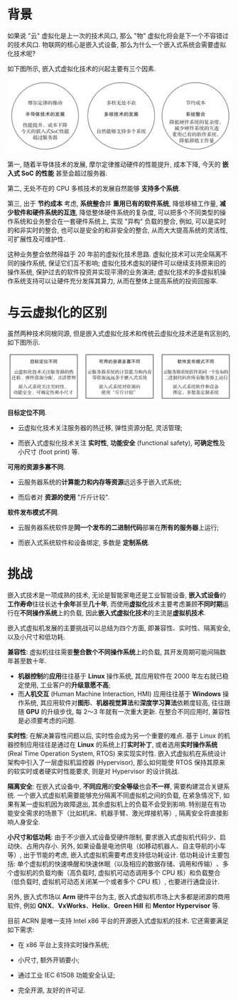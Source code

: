 
# 背景

如果说 "云" 虚拟化是上一次的技术风口, 那么 "物" 虚拟化将会是下一个不容错过的技术风口. 物联网的核心是嵌入式设备, 那么为什么一个嵌入式系统会需要虚拟化技术呢?

如下图所示, 嵌入式虚拟化技术的兴起主要有三个因素.

![2024-10-21-11-48-26.png](./images/2024-10-21-11-48-26.png)

第一, 随着半导体技术的发展, 摩尔定律推动硬件的性能提升, 成本下降, 今天的 **嵌入式 SoC 的性能** 甚至会超过服务器.

第二, 无处不在的 CPU 多核技术的发展自然能够 **支持多个系统**.

第三, 出于 **节约成本** 考虑, **系统整合**并 **重用已有的软件系统**, 降低移植工作量, **减少软件和硬件系统的互连**, 降低整体硬件系统的复杂度, 可以把多个不同类型的操作系统和业务整合在一套硬件系统上, 实现 "异构" 负载的整合, 例如, 可以是实时的和非实时的整合, 也可以是安全的和非安全的整合, 从而大大提高系统的灵活性, 可扩展性及可维护性.

这种业务整合依然得益于 20 年前的虚拟化技术思路. 虚拟化技术可以完全隔离不同的操作系统, 保证它们互不影响; 虚拟化技术虚拟的硬件可以继续支持原来旧的操作系统, 保护过去的软件投资并实现平滑的业务演进; 虚拟化技术的多虚拟机操作系统支持可以让硬件充分发挥其算力, 从而在整体上提高系统的投资回报率.

# 与云虚拟化的区别

虽然两种技术同根同源, 但是嵌入式虚拟化技术和传统云虚拟化技术还是有区别的, 如下图所示.

![2024-10-21-11-49-59.png](./images/2024-10-21-11-49-59.png)

**目标定位不同**.

* 云虚拟化技术关注服务器的热迁移, 弹性资源分配, 灵活管理;

* 而嵌入式虚拟化技术关注 **实时性**, **功能安全** (functional safety), **可确定性**及小尺寸 (foot print) 等.

**可用的资源多寡不同**.

* 云服务器系统的**计算能力和内存等资源**远远多于嵌入式系统;

* 而后者对 **资源的使用** "斤斤计较".

**软件发布模式不同**.

* 云服务器系统软件是**同一个发布的二进制代码**部署在**所有的服务器**上运行;

* 而嵌入式系统软件和设备绑定, 多数是 **定制系统**.

# 挑战

嵌入式技术是一项成熟的技术, 无论是智能家电还是工业智能设备, **嵌入式设备**的**工作寿命**往往长达**十余年**甚至**几十年**, 而使用**虚拟化**技术主要考虑兼顾**不同时期**运行在**不同操作系统**上的负载, 因此**嵌入式虚拟化技术**的主流是**虚拟机技术**.

嵌入式虚拟机发展的主要挑战可以总结为四个方面, 即兼容性、实时性、隔离安全, 以及小尺寸和低功耗.

**兼容性**: 虚拟机往往需要**整合数个不同操作系统**上的负载, 其开发周期可能间隔数年甚至数十年.

* **机器控制**的**应用**往往基于 **Linux** 操作系统, 其应用软件在 2000 年左右就已稳定使用, 工业客户的**升级意愿不高**;
* 而**人机交互** (Human Machine Interaction, HMI) 应用往往基于 **Windows** 操作系统, 其应用软件对**图形**、**机器视觉算法**和**深度学习算法**依赖度较高, 往往跟随 **GPU** 的升级步伐, 每 2～3 年就有一次重大更新. 在整合不同应用时, 兼容性是必须要考虑的问题.

**实时性**: 在解决兼容性问题以后, 实时性会成为另一个重要的难点. 基于 Linux 的机器控制应用往往是通过在 **Linux** 的系统上打**实时补丁**, 或者选用**实时操作系统** (Real Time Operation System, RTOS) 来实现实时性. 嵌入式虚拟机在系统设计架构中引入了一层虚拟机监控器 (Hypervisor), 那么如何能使 RTOS 保持其原来的软实时或者硬实时性能要求, 则是对 Hypervisor 的设计挑战.

**隔离安全**: 在嵌入式设备中, **不同应用**的**安全等级**也会**不一样**, 需要构建混合关键系统. 一个嵌入式虚拟机需要能够充分隔离不同虚拟机之间的负载, 在紧急情况下, 如果有某一虚拟机因为故障退出, 其余虚拟机上的负载不会受到影响. 特别是在有功能安全需求的场景下（比如机床、机器手臂、激光焊接机等）​, 隔离安全将直接影响人身安全.

**小尺寸和低功耗**: 由于不少嵌入式设备受硬件限制, 要求嵌入式虚拟机代码少、启动快、占用内存小. 另外, 如果设备是电池供电（如移动机器人、自主导航的小车等）​, 出于节能的考虑, 嵌入式虚拟机需要考虑支持低功耗设计. 低功耗设计主要包括: 单个虚拟机的快速唤醒和快速休眠（以及相应的数据存储、调用和传输）​、多个虚拟机的负载均衡（高负载时, 虚拟机可动态调用多个 CPU 核）和负载整合（低负载时, 虚拟机可动态关闭某一个或者多个 CPU 核）​, 也要进行通盘设计.

另外, 嵌入式市场以 **Arm** 硬件平台为主, 嵌入式虚拟机市场上大多都是闭源的商用软件, 例如 **QNX**、**VxWorks**、**Helix**、**Green Hill** 和 **Mentor Hypervisor** 等.

目前 ACRN 是唯一支持 Intel x86 平台的开源嵌入式虚拟机的技术. 它还需要满足如下需求:

* 在 x86 平台上支持实时操作系统;

* 小尺寸, 额外开销要小;

* 通过工业 IEC 61508 功能安全认证;

* 完全开源, 友好的许可证.

